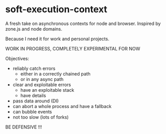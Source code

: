
# soft-execution-context

A fresh take on asynchronous contexts for node and browser. Inspired by zone.js and node domains.

Because I need it for work and personal projects.

WORK IN PROGRESS, COMPLETELY EXPERIMENTAL FOR NOW


Objectives:
* reliably catch errors
  * either in a correctly chained path
  * or in any async path
* clear and exploitable errors
  * have an exploitable stack
  * have details
* pass data around (DI)
* can abort a whole process and have a fallback
* can bubble events
* not too slow (lots of forks)

BE DEFENSIVE !!!
